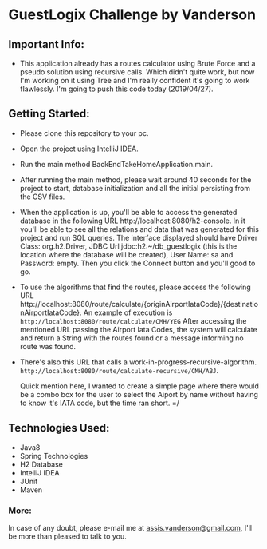 # GuestLogix Challenge by Vanderson

## Important Info:
- This application already has a routes calculator using Brute Force and a pseudo solution using recursive calls.
  Which didn't quite work, but now I'm working on it using Tree and I'm really confident it's going to work 
  flawlessly. I'm going to push this code today (2019/04/27).

## Getting Started:
- Please clone this repository to your pc.
- Open the project using IntelliJ IDEA.
- Run the main method BackEndTakeHomeApplication.main. 
- After running the main method, please wait around 40 seconds for the project to start, database initialization and all the initial persisting from the CSV files.
- When the application is up, you'll be able to access the generated database in the following URL http://localhost:8080/h2-console. In it you'll be able to see all the relations and data that was generated for this project and run SQL queries.
  The interface displayed should have Driver Class: org.h2.Driver, JDBC Url jdbc:h2:~/db_guestlogix (this is the location where the database will be created), User Name: sa and Password: empty. Then you click the Connect button and you'll good to go.
- To use the algorithms that find the routes, please access the following URL http://localhost:8080/route/calculate/{originAirportIataCode}/{destinationAirportIataCode}. An example of execution is ``http://localhost:8080/route/calculate/CMH/YEG``
  After accessing the mentioned URL passing the Airport Iata Codes, the system will calculate and return a String with the routes found or a message informing no route was found.
- There's also this URL that calls a work-in-progress-recursive-algorithm. ``http://localhost:8080/route/calculate-recursive/CMH/ABJ``.
  
  Quick mention here, I wanted to create a simple page where there would be a combo box for the user to select the Aiport by name 
  without having to know it's IATA code, but the time ran short. =/  

## Technologies Used:
- Java8
- Spring Technologies
- H2 Database
- IntelliJ IDEA
- JUnit
- Maven

### More:
In case of any doubt, please e-mail me at assis.vanderson@gmail.com, I'll be more than pleased to talk to you.